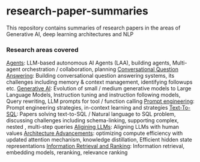 # research-paper-summaries
This repository contains summaries of research papers in the areas of Generative AI, deep learning architectures and NLP

### Research areas covered 

[Agents](Agentic_workflows): LLM-based autonomous AI Agents (LAA), building agents, Multi-agent orchestration / collaboration, planning
[Conversational Question Answering](Conversational_Question_Answering): Building conversational question answering systems, its challenges including memory & context management, identifying followups etc.
[Generative AI](Gen_AI): Evolution of small / medium generative models to Large Language Models, Instruction tuning and instruction following models, Query rewriting, LLM prompts for tool / function calling
[Prompt engineering](Prompt_engg): Prompt engineering strategies, in-context learning and strategies
[Text-To-SQL](Text_To_SQL): Papers solving  text-to-SQL / Natural language to SQL problem, discussing challenges including schema-linking, supporting complex, nested , multi-step queries
[Aligining LLMs](aligning_llms): Aligning LLMs with human values 
[Architecture Advancements](architecture_advancements): optimizing compute efficiency with updated attention mechanism, knowledge distillation, Efficient hidden state representations
[Information Retrieval and Ranking](information_retrieval_and_ranking): Information retrieval, embedding models, reranking, relevance ranking


